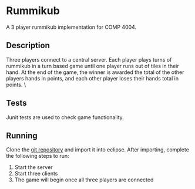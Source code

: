 # Rummikub
A 3 player rummikub implementation for COMP 4004.

## Description
Three players connect to a central server. Each player plays turns of rummikub in a turn based game until one player runs out of tiles in their hand. At the end of the game, the winner is awarded the total of the other players hands in points, and each other player loses their hands total in points. \

## Tests
Junit tests are used to check game functionality.

## Running
Clone the [git repository](https://github.com/shipsimfan/Rummikub.git) and import it into eclipse.
After importing, complete the following steps to run:
 1. Start the server
 2. Start three clients
 3. The game will begin once all three players are connected